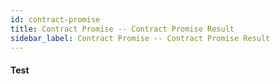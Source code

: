 ```yaml
---
id: contract-promise
title: Contract Promise -- Contract Promise Result
sidebar_label: Contract Promise -- Contract Promise Result
---
```


#### Test